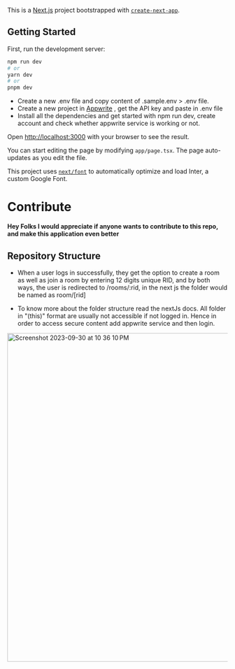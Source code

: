 This is a [Next.js](https://nextjs.org/) project bootstrapped with [`create-next-app`](https://github.com/vercel/next.js/tree/canary/packages/create-next-app).

## Getting Started

First, run the development server:

```bash
npm run dev
# or
yarn dev
# or
pnpm dev
```

- Create a new .env file and copy content of .sample.env > .env file.
- Create a new project in [Appwrite](https://cloud.appwrite.io/) , get the API key and paste in .env file
- Install all the dependencies and get started with npm run dev, create account and check whether appwrite service is working or not.

Open [http://localhost:3000](http://localhost:3000) with your browser to see the result.

You can start editing the page by modifying `app/page.tsx`. The page auto-updates as you edit the file.

This project uses [`next/font`](https://nextjs.org/docs/basic-features/font-optimization) to automatically optimize and load Inter, a custom Google Font.

# Contribute

**Hey Folks I would appreciate if anyone wants to contribute to this repo, and make this application even better**

## Repository Structure

- When a user logs in successfully, they get the option to create a room as well as join a room by entering 12 digits unique RID, and by both ways, the user is redirected to /rooms/:rid, in the next js the folder would be named as room/[rid]

- To know more about the folder structure read the nextJs docs. All folder in "(this)" format are usually not accessible if not logged in. Hence in order to access secure content add appwrite service and then login.


<img width="752" alt="Screenshot 2023-09-30 at 10 36 10 PM" src="https://github.com/AdityaSingh-02/EzEStreamz/assets/94185167/065e3a04-a13a-4f25-99b2-5c3b27f70e9e">


  
